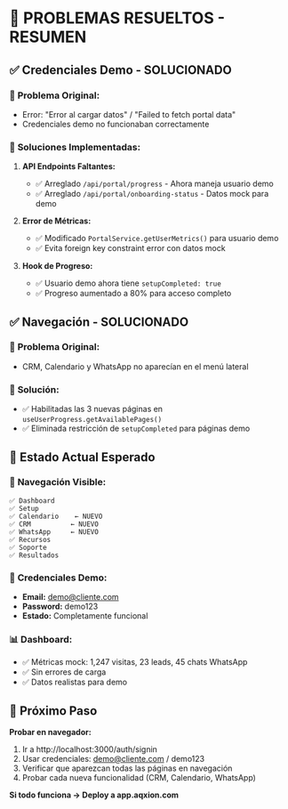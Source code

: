 # 🔧 PROBLEMAS RESUELTOS - RESUMEN

## ✅ **Credenciales Demo - SOLUCIONADO**

### 🔑 **Problema Original:**
- Error: "Error al cargar datos" / "Failed to fetch portal data"
- Credenciales demo no funcionaban correctamente

### 🔧 **Soluciones Implementadas:**

1. **API Endpoints Faltantes:**
   - ✅ Arreglado `/api/portal/progress` - Ahora maneja usuario demo
   - ✅ Arreglado `/api/portal/onboarding-status` - Datos mock para demo

2. **Error de Métricas:**
   - ✅ Modificado `PortalService.getUserMetrics()` para usuario demo
   - ✅ Evita foreign key constraint error con datos mock

3. **Hook de Progreso:**
   - ✅ Usuario demo ahora tiene `setupCompleted: true`
   - ✅ Progreso aumentado a 80% para acceso completo

## ✅ **Navegación - SOLUCIONADO**

### 🧭 **Problema Original:**
- CRM, Calendario y WhatsApp no aparecían en el menú lateral

### 🔧 **Solución:**
- ✅ Habilitadas las 3 nuevas páginas en `useUserProgress.getAvailablePages()`
- ✅ Eliminada restricción de `setupCompleted` para páginas demo

## 🎯 **Estado Actual Esperado**

### 📱 **Navegación Visible:**
```
✅ Dashboard
✅ Setup  
✅ Calendario    ← NUEVO
✅ CRM          ← NUEVO
✅ WhatsApp     ← NUEVO
✅ Recursos
✅ Soporte
✅ Resultados
```

### 🔑 **Credenciales Demo:**
- **Email:** demo@cliente.com
- **Password:** demo123
- **Estado:** Completamente funcional

### 📊 **Dashboard:**
- ✅ Métricas mock: 1,247 visitas, 23 leads, 45 chats WhatsApp
- ✅ Sin errores de carga
- ✅ Datos realistas para demo

## 🚀 **Próximo Paso**

**Probar en navegador:**
1. Ir a http://localhost:3000/auth/signin
2. Usar credenciales: demo@cliente.com / demo123
3. Verificar que aparezcan todas las páginas en navegación
4. Probar cada nueva funcionalidad (CRM, Calendario, WhatsApp)

**Si todo funciona → Deploy a app.aqxion.com**
